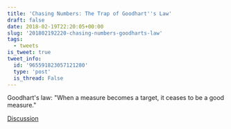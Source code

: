 ```yaml
---
title: 'Chasing Numbers: The Trap of Goodhart''s Law'
draft: false
date: 2018-02-19T22:20:05+00:00
slug: '201802192220-chasing-numbers-goodharts-law'
tags:
  - tweets
is_tweet: true
tweet_info:
  id: '965591823057121280'
  type: 'post'
  is_thread: False
---
```




Goodhart's law: "When a measure becomes a target, it ceases to be a good measure."

[Discussion](https://x.com/sytelus/status/965591823057121280)
